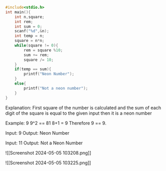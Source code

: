 ```c
#include<stdio.h>
int main(){
    int n,square;
    int rem;
    int sum = 0;
    scanf("%d",&n);
    int temp = n;
    square = n*n;
    while(square != 0){
        rem = square %10;
        sum += rem;
        square /= 10;
    }
    if(temp == sum){
        printf("Neon Number");
    }
    else{
        printf("Not a neon number");
    }
}
```

Explanation:
First square of the number is calculated and the sum of each digit of the square is equal to the given input then it is a neon number 

Example:
9
9^2 == 81
8+1 = 9
Therefore 9 == 9.


Input: 9
Output: Neon Number

Input: 11
Output: Not a Neon Number


![[Screenshot 2024-05-05 103208.png]]

![[Screenshot 2024-05-05 103225.png]]
